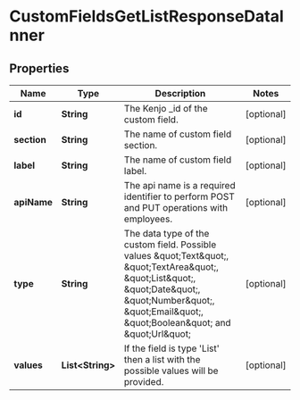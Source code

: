 

# CustomFieldsGetListResponseDataInner


## Properties

| Name | Type | Description | Notes |
|------------ | ------------- | ------------- | -------------|
|**id** | **String** | The Kenjo _id of the custom field. |  [optional] |
|**section** | **String** | The name of custom field section. |  [optional] |
|**label** | **String** | The name of custom field label. |  [optional] |
|**apiName** | **String** | The api name is a required identifier to perform POST and PUT operations with employees. |  [optional] |
|**type** | **String** | The data type of the custom field. Possible values \&quot;Text\&quot;, \&quot;TextArea\&quot;, \&quot;List\&quot;, \&quot;Date\&quot;, \&quot;Number\&quot;, \&quot;Email\&quot;, \&quot;Boolean\&quot; and \&quot;Url\&quot; |  [optional] |
|**values** | **List&lt;String&gt;** | If the field is type &#39;List&#39; then a list with the possible values will be provided. |  [optional] |



